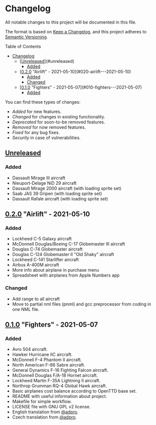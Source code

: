 # Changelog
All notable changes to this project will be documented in this file.

The format is based on [Keep a Changelog](https://keepachangelog.com/en/1.0.0/),
and this project adheres to [Semantic Versioning](https://semver.org/spec/v2.0.0.html).

Table of Contents
- [Changelog](#changelog)
  - [[Unreleased]](#unreleased)
    - [Added](#added)
  - [[0.2.0] "Airlift" - 2021-05-10](#020-airlift---2021-05-10)
    - [Added](#added-1)
    - [Changed](#changed)
  - [[0.1.0] "Fighters" - 2021-05-07](#010-fighters---2021-05-07)
    - [Added](#added-2)

You can find these types of changes:

- *Added* for new features.
- *Changed* for changes in existing functionality.
- *Deprecated* for soon-to-be removed features.
- *Removed* for now removed features.
- *Fixed* for any bug fixes.
- *Security* in case of vulnerabilities.

## [Unreleased]
### Added
- Dassault Mirage III aircraft
- Nieuport-Delage NiD 29 aircraft
- Dassault Mirage 2000 aircraft (with loading sprite set)
- Saab JAS 39 Gripen (with loading sprite set)
- Dassault Rafale aircraft (with loading sprite set)

## [0.2.0] "Airlift" - 2021-05-10

### Added
- Lockheed C-5 Galaxy aircraft
- McDonnell Douglas/Boeing C-17 Globemaster III aircraft
- Douglas C-74 Globemaster aircraft
- Douglas C-124 Globemaster II "Old Shaky" aircraft
- Lockheed C-141 Starlifter aircraft
- Airbus A-400M aircraft
- More info about airplane in purchase menu
- Spreadsheet with airplanes from Apple Numbers app

### Changed
- Add range to all aircraft
- Move to partial nml files (pnml) and gcc preprocessor from coding in one NML file.

## [0.1.0] "Fighters" - 2021-05-07
### Added
- Avro 504 aircraft.
- Hawker Hurricane IIC aircraft.
- McDonnell F-4 Phantom II aircraft.
- North American F-86 Sabre aircraft.
- General Dynamics F-16 Fighting Falcon aircraft.
- McDonnell Douglas F/A-18 Hornet aircraft.
- Lockheed Martin F-35A Lightning II aircraft.
- Northrop Grumman RQ-4 Global Hawk aircraft.
- Basic airplanes cost balance according to OpenTTD base set.
- README with useful information about project.
- Makefile for simple workflow.
- LICENSE file with GNU GPL v2 license.
- English translation from [@adpro](https://github.com/adpro).
- Czech translation from [@adpro](https://github.com/adpro).

[Unreleased]: https://github.com/adpro/openttd-military-grf/compare/v0.2.0...HEAD
[0.2.0]: https://github.com/adpro/openttd-military-grf/compare/v0.1.0...v0.2.0
[0.1.0]: https://github.com/adpro/openttd-military-grf/releases/tag/v0.1.0
